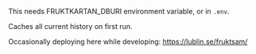 
This needs FRUKTKARTAN_DBURI environment variable, or in `.env`.

Caches all current history on first run.

Occasionally deploying here while developing: https://lublin.se/fruktsam/

